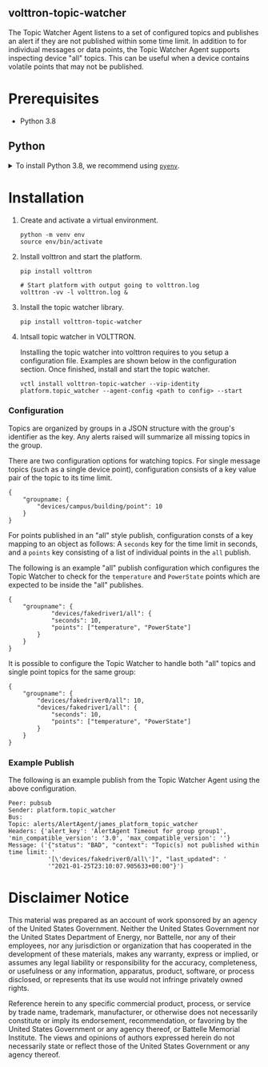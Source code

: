## volttron-topic-watcher

The Topic Watcher Agent listens to a set of configured topics and publishes an alert if they are not published within 
some time limit.  In addition to for individual messages or data points, the Topic Watcher Agent supports inspecting 
device "all" topics.  This can be useful when a device contains volatile points that may not be published.

# Prerequisites

* Python 3.8

## Python

<details>
<summary>To install Python 3.8, we recommend using <a href="https://github.com/pyenv/pyenv"><code>pyenv</code></a>.</summary>

```bash
# install pyenv
git clone https://github.com/pyenv/pyenv ~/.pyenv

# setup pyenv (you should also put these three lines in .bashrc or similar)
export PATH="${HOME}/.pyenv/bin:${PATH}"
export PYENV_ROOT="${HOME}/.pyenv"
eval "$(pyenv init -)"

# install Python 3.8
pyenv install 3.8.10

# make it available globally
pyenv global system 3.8.10
```
</details>

# Installation

1. Create and activate a virtual environment.

    ```shell
    python -m venv env
    source env/bin/activate
    ```
2. Install volttron and start the platform.

    ```shell
    pip install volttron

    # Start platform with output going to volttron.log
    volttron -vv -l volttron.log &
    ```

3. Install the topic watcher library.
    ```shell
    pip install volttron-topic-watcher
    ```

4. Intsall topic watcher in VOLTTRON.

    Installing the topic watcher into volttron requires to you setup a configuration file. Examples are shown below in the configuration section. Once finished, install and start the topic watcher.

    ```shell
    vctl install volttron-topic-watcher --vip-identity platform.topic_watcher --agent-config <path to config> --start
    ```


### Configuration

Topics are organized by groups in a JSON structure with the group's identifier as the key. Any alerts raised will 
summarize all missing topics in the group.

There are two configuration options for watching topics.  For single message topics (such as a single 
device point), configuration consists of a key value pair of the topic to its time limit.

```
{
    "groupname: {
        "devices/campus/building/point": 10
    }
}
```

For points published in an "all" style publish, configuration consts of a key mapping to an object as follows:
A `seconds` key for the time limit in seconds, and a `points` key consisting of a list of individual points in the
`all` publish. 

The following is an example "all" publish configuration which configures the Topic Watcher to check for the `temperature`
and `PowerState` points which are expected to be inside the "all" publishes.

```
{
    "groupname": {
            "devices/fakedriver1/all": {
            "seconds": 10,
            "points": ["temperature", "PowerState"]
        }
    }
}
```

It is possible to configure the Topic Watcher to handle both "all" topics and single point topics for the same group:

```
{
    "groupname": {
        "devices/fakedriver0/all": 10,
        "devices/fakedriver1/all": {
            "seconds": 10,
            "points": ["temperature", "PowerState"]
        }
    }
}
```


### Example Publish

The following is an example publish from the Topic Watcher Agent using the above configuration.

```
Peer: pubsub
Sender: platform.topic_watcher
Bus: 
Topic: alerts/AlertAgent/james_platform_topic_watcher
Headers: {'alert_key': 'AlertAgent Timeout for group group1', 'min_compatible_version': '3.0', 'max_compatible_version': ''}
Message: ('{"status": "BAD", "context": "Topic(s) not published within time limit: '
           '[\'devices/fakedriver0/all\']", "last_updated": '
           '"2021-01-25T23:10:07.905633+00:00"}')
```
# Disclaimer Notice

This material was prepared as an account of work sponsored by an agency of the
United States Government.  Neither the United States Government nor the United
States Department of Energy, nor Battelle, nor any of their employees, nor any
jurisdiction or organization that has cooperated in the development of these
materials, makes any warranty, express or implied, or assumes any legal
liability or responsibility for the accuracy, completeness, or usefulness or any
information, apparatus, product, software, or process disclosed, or represents
that its use would not infringe privately owned rights.

Reference herein to any specific commercial product, process, or service by
trade name, trademark, manufacturer, or otherwise does not necessarily
constitute or imply its endorsement, recommendation, or favoring by the United
States Government or any agency thereof, or Battelle Memorial Institute. The
views and opinions of authors expressed herein do not necessarily state or
reflect those of the United States Government or any agency thereof.